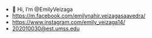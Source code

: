 - 👋 Hi, I’m @EmilyVeizaga
- https://m.facebook.com/emilynahir.veizagasaavedra/
- https://www.instagram.com/emily_veizaga14/
- 202010030@est.umss.edu
<!---
EmilyVeizaga/EmilyVeizaga is a ✨ special ✨ repository because its `README.md` (this file) appears on your GitHub profile.
You can click the Preview link to take a look at your changes.
--->
